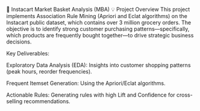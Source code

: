 🚀 Instacart Market Basket Analysis (MBA)
💡 Project Overview
This project implements Association Rule Mining (Apriori and Eclat algorithms) on the Instacart public dataset, which contains over 3 million grocery orders. The objective is to identify strong customer purchasing patterns—specifically, which products are frequently bought together—to drive strategic business decisions.

Key Deliverables:

Exploratory Data Analysis (EDA): Insights into customer shopping patterns (peak hours, reorder frequencies).

Frequent Itemset Generation: Using the Apriori/Eclat algorithms.

Actionable Rules: Generating rules with high Lift and Confidence for cross-selling recommendations.